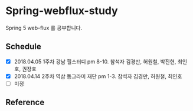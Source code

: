 # Spring-webflux-study
Spring 5 web-flux 를 공부합니다.

## Schedule
- [x] 2018.04.05 1주차 강남 힐스터디 pm 8-10. 참석자 김경만, 허원철, 박진현, 최인호, 권장호
- [x] 2018.04.14 2주차 역삼 동그라미 재단 pm 1-3. 참석자 김경만, 허원철, 최인호
- [ ] 미정
## Reference
